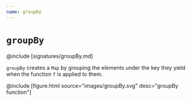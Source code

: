 ```yaml
---
name: groupBy
---
```


# `groupBy`

@include [signatures/groupBy.md]

`groupBy` creates a `Map` by grouping the elements under the key they yield when the function `f` is applied to them.

@include [figure.html source="images/groupBy.svg" desc="groupBy function"]
